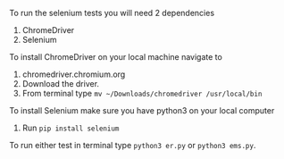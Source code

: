 To run the selenium tests you will need 2 dependencies

1. ChromeDriver
2. Selenium

To install ChromeDriver on your local machine navigate to

1. chromedriver.chromium.org
2. Download the driver.
3. From terminal type `mv ~/Downloads/chromedriver /usr/local/bin`

To install Selenium make sure you have python3 on your local computer

1. Run `pip install selenium`

To run either test in terminal type `python3 er.py` or `python3 ems.py`.
